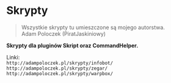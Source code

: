 Skrypty
=======

>Wszystkie skrypty tu umieszczone są mojego autorstwa.<br>
>Adam Poloczek (PiratJaskiniowy)

**Skrypty dla pluginów Skript oraz CommandHelper.**

Linki:<br>
`http://adampoloczek.pl/skrypty/infobot/`<br>
`http://adampoloczek.pl/skrypty/zegar/`<br>
`http://adampoloczek.pl/skrypty/warpbox/`
